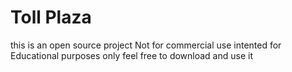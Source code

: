# Toll Plaza
this is an open source project
Not for commercial use
intented for Educational purposes only
feel free to download and use it
